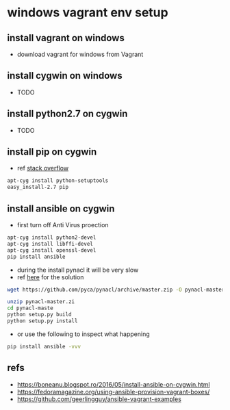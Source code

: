 # windows vagrant env setup

## install vagrant on windows
- download vagrant for windows from Vagrant
## install cygwin on windows
- TODO
## install python2.7 on cygwin
- TODO
## install pip on cygwin
- ref [stack overflow](https://stackoverflow.com/questions/18641438/installing-pip-3-2-on-cygwin)
```sh
apt-cyg install python-setuptools
easy_install-2.7 pip
```

## install ansible on cygwin
- first turn off Anti Virus proection
```sh
apt-cyg install python2-devel
apt-cyg install libffi-devel
apt-cyg install openssl-devel
pip install ansible
```
- during the install pynacl it will be very slow
- ref [here](https://boneanu.blogspot.com/2017/07/upgrade-ansible-on-cygwin.html) for the solution
```sh
wget https://github.com/pyca/pynacl/archive/master.zip -O pynacl-master.zip

unzip pynacl-master.zi
cd pynacl-maste
python setup.py build
python setup.py install
```
- or use the following to inspect what happening
```sh
pip install ansible -vvv
```


## refs
- https://boneanu.blogspot.ro/2016/05/install-ansible-on-cygwin.html 
- https://fedoramagazine.org/using-ansible-provision-vagrant-boxes/
- https://github.com/geerlingguy/ansible-vagrant-examples
